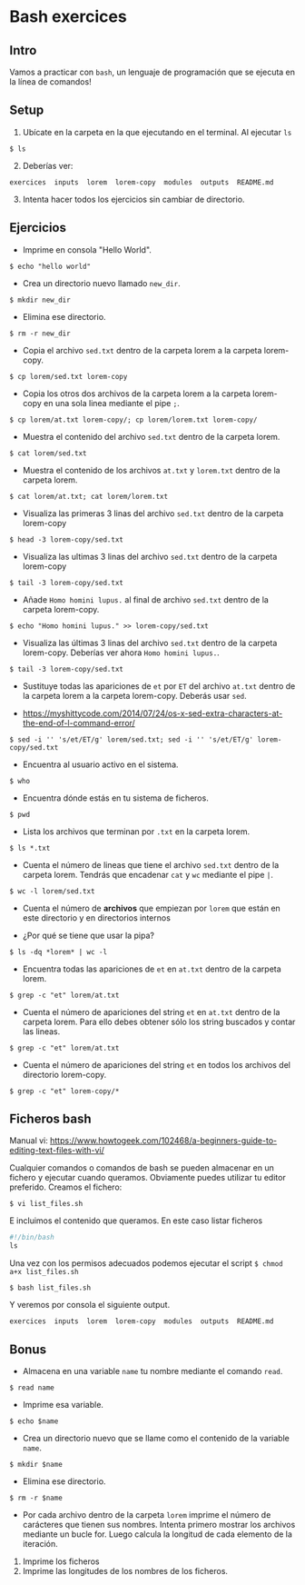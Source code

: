 # Bash exercices


## Intro

Vamos a practicar con `bash`, un lenguaje de programación que se ejecuta en la línea de comandos!

## Setup
1. Ubícate en la carpeta en la que ejecutando en el terminal. Al ejecutar `ls` 
```console
$ ls
```

2. Deberías ver: 
```console
exercices  inputs  lorem  lorem-copy  modules  outputs  README.md
```
3. Intenta hacer todos los ejercicios sin cambiar de directorio. 

## Ejercicios

* Imprime en consola "Hello World".

```console
$ echo "hello world"
```

* Crea un directorio nuevo llamado `new_dir`.

```console
$ mkdir new_dir
```

* Elimina ese directorio.

```console
$ rm -r new_dir
```

* Copia el archivo `sed.txt` dentro de la carpeta lorem a la carpeta lorem-copy.

```console
$ cp lorem/sed.txt lorem-copy
```

* Copia los otros dos archivos de la carpeta lorem a la carpeta lorem-copy en una sola linea mediante el pipe `;`.

```console
$ cp lorem/at.txt lorem-copy/; cp lorem/lorem.txt lorem-copy/
```

* Muestra el contenido del archivo `sed.txt` dentro de la carpeta lorem.

```console
$ cat lorem/sed.txt
```

* Muestra el contenido de los archivos `at.txt` y `lorem.txt` dentro de la carpeta lorem.

```console
$ cat lorem/at.txt; cat lorem/lorem.txt
```

* Visualiza las primeras 3 linas del archivo `sed.txt` dentro de la carpeta lorem-copy

```console
$ head -3 lorem-copy/sed.txt
```

* Visualiza las ultimas 3 linas del archivo `sed.txt` dentro de la carpeta lorem-copy

```console
$ tail -3 lorem-copy/sed.txt
```

* Añade `Homo homini lupus.` al final de archivo `sed.txt` dentro de la carpeta lorem-copy.

```console
$ echo "Homo homini lupus." >> lorem-copy/sed.txt
```

* Visualiza las últimas 3 linas del archivo `sed.txt` dentro de la carpeta lorem-copy. Deberías ver ahora `Homo homini lupus.`.

```console
$ tail -3 lorem-copy/sed.txt
```

* Sustituye todas las apariciones de `et` por `ET` del archivo `at.txt` dentro de la carpeta lorem a la carpeta lorem-copy. Deberás usar `sed`.

- https://myshittycode.com/2014/07/24/os-x-sed-extra-characters-at-the-end-of-l-command-error/

```console
$ sed -i '' 's/et/ET/g' lorem/sed.txt; sed -i '' 's/et/ET/g' lorem-copy/sed.txt
```

* Encuentra al usuario activo en el sistema.

```console
$ who
```

* Encuentra dónde estás en tu sistema de ficheros.

```console
$ pwd
```

* Lista los archivos que terminan por `.txt` en la carpeta lorem.

```console
$ ls *.txt
```

* Cuenta el número de lineas que tiene el archivo `sed.txt` dentro de la carpeta lorem. Tendrás que encadenar `cat` y `wc` mediante el pipe `|`.

```console
$ wc -l lorem/sed.txt
``` 

* Cuenta el número de **archivos** que empiezan por `lorem` que están en este directorio y en directorios internos

- ¿Por qué se tiene que usar la pipa?

```console
$ ls -dq *lorem* | wc -l
``` 

* Encuentra todas las apariciones de `et` en `at.txt` dentro de la carpeta lorem.

```console
$ grep -c "et" lorem/at.txt
``` 


* Cuenta el número de apariciones del string `et` en `at.txt` dentro de la carpeta lorem. Para ello debes obtener sólo los string buscados y contar las lineas. 

```console
$ grep -c "et" lorem/at.txt
```


*  Cuenta el número de apariciones del string `et` en todos los archivos del directorio lorem-copy. 

```console
$ grep -c "et" lorem-copy/*
```


## Ficheros bash

Manual vi: https://www.howtogeek.com/102468/a-beginners-guide-to-editing-text-files-with-vi/

Cualquier comandos o comandos de bash se pueden almacenar en un fichero y ejecutar cuando queramos. Obviamente puedes utilizar tu editor preferido. Creamos el fichero: 
```console
$ vi list_files.sh
```
E incluimos el contenido que queramos. En este caso listar ficheros
```python
#!/bin/bash
ls
```

Una vez con los permisos adecuados podemos ejecutar el script `$ chmod a+x list_files.sh`
```console
$ bash list_files.sh
```
Y veremos por consola el siguiente output. 
```console
exercices  inputs  lorem  lorem-copy  modules  outputs  README.md
```

## Bonus

* Almacena en una variable `name` tu nombre mediante el comando `read`.

```console
$ read name
```

* Imprime esa variable.

```console
$ echo $name
```

* Crea un directorio nuevo que se llame como el contenido de la variable `name`.

```console
$ mkdir $name
```

* Elimina ese directorio.

```console
$ rm -r $name
```

* Por cada archivo dentro de la carpeta `lorem` imprime el número de carácteres que tienen sus nombres. Intenta primero mostrar los archivos mediante un bucle for. Luego calcula la longitud de cada elemento de la iteración. 
1. Imprime los ficheros
2. Imprime las longitudes de los nombres de los ficheros. 